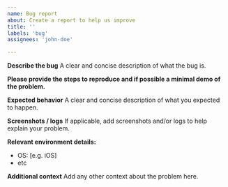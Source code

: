 ```yaml
---
name: Bug report
about: Create a report to help us improve
title: ''
labels: 'bug'
assignees: 'john-doe'

---
```


**Describe the bug**
A clear and concise description of what the bug is.

**Please provide the steps to reproduce and if possible a minimal demo of the problem.**

**Expected behavior**
A clear and concise description of what you expected to happen.

**Screenshots / logs**
If applicable, add screenshots and/or logs to help explain your problem.

**Relevant environment details:**
- OS: [e.g. iOS]
- etc

**Additional context**
Add any other context about the problem here.
